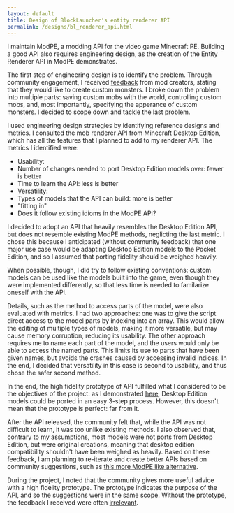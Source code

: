 ```yaml
---
layout: default
title: Design of BlockLauncher's entity renderer API
permalink: /designs/bl_renderer_api.html
---
```


I maintain ModPE, a modding API for the video game Minecraft PE. Building a good API also requires engineering design, as the creation of the Entity Renderer API in ModPE demonstrates.

The first step of engineering design is to identify the problem. Through community engagement, I received [feedback](https://github.com/zhuowei/MCPELauncher/issues/54#issuecomment-37946229) from mod creators, stating that they would like to create custom monsters. I broke down the problem into multiple parts: saving custom mobs with the world, controlling custom mobs, and, most importantly, specifying the apperance of custom monsters. I decided to scope down and tackle the last problem.

I used engineering design strategies by identifying reference designs and metrics. I consulted the mob renderer API from Minecraft Desktop Edition, which has all the features that I planned to add to my renderer API. The metrics I identified were:

- Usability: 
 - Number of changes needed to port Desktop Edition models over: fewer is better
 - Time to learn the API: less is better
- Versatility:
 - Types of models that the API can build: more is better
- "fitting in"
 - Does it follow existing idioms in the ModPE API?

I decided to adopt an API that heavily resembles the Desktop Edition API, but does not resemble existing ModPE methods, neglicting the last metric. I chose this because I anticipated (without community feedback) that one major use case would be adapting Desktop Edition models to the Pocket Edition, and so I assumed that porting fidelity should be weighed heavily. 

When possible, though, I did try to follow existing conventions: custom models can be used like the models built into the game, even though they were implemented differently, so that less time is needed to familarize oneself with the API.

Details, such as the method to access parts of the model, were also evaluated with metrics. I had two approaches: one was to give the script direct access to the model parts by indexing into an array. This would allow the editing of multiple types of models, making it more versatile, but may cause memory corruption, reducing its usability. The other approach requires me to name each part of the model, and the users would only be able to access the named parts. This limits its use to parts that have been given names, but avoids the crashes caused by accessing invalid indices. In the end, I decided that versatility in this case is second to usability, and thus chose the safer second method.

In the end, the high fidelity prototype of API fulfilled what I considered to be the objectives of the project: as I demonstrated [here](http://www.minecraftforum.net/topic/1675581-blocklauncher-an-android-app-that-patches-minecraft-pe-without-reinstall/page__st__2600#entry30321124), Desktop Edition models could be ported in an easy 3-step process. However, this doesn't mean that the prototype is perfect: far from it.

After the API released, the community felt that, while the API was not difficult to learn, it was too unlike existing methods. I also observed that, contrary to my assumptions, most models were not ports from Desktop Edition, but were original creations, meaning that desktop edition compatibility shouldn't have been weighed as heavily. Based on these feedback, I am planning to re-iterate and create better APIs based on community suggestions, such as [this more ModPE like alternative](http://www.minecraftforum.net/topic/1675581-blocklauncher-an-android-app-that-patches-minecraft-pe-without-reinstall/page__st__2740#entry30592931).

During the project, I noted that the community gives more useful advice with a high fidelity prototype. The prototype indicates the purpose of the API, and so the suggestions were in the same scope. Without the prototype, the feedback I received were often [irrelevant](http://www.minecraftforum.net/topic/2466346-modpe-api-design-entity-model-api/).